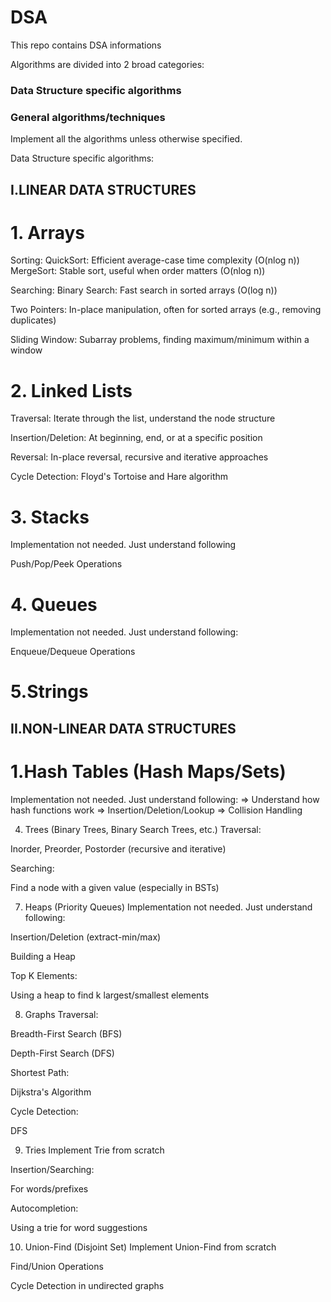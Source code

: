 # DSA
This repo contains DSA informations


Algorithms are divided into 2 broad categories:

### Data Structure specific algorithms

### General algorithms/techniques

Implement all the algorithms unless otherwise specified.

Data Structure specific algorithms:

## I.LINEAR DATA STRUCTURES

# 1. Arrays
  Sorting:
    QuickSort: Efficient average-case time complexity (O(nlog n))
    MergeSort: Stable sort, useful when order matters (O(nlog n))

  Searching:
    Binary Search: Fast search in sorted arrays (O(log n))

  Two Pointers:
    In-place manipulation, often for sorted arrays (e.g., removing duplicates)

  Sliding Window:
    Subarray problems, finding maximum/minimum within a window

# 2. Linked Lists
  Traversal:
    Iterate through the list, understand the node structure
    
  Insertion/Deletion:
    At beginning, end, or at a specific position
    
  Reversal:
    In-place reversal, recursive and iterative approaches

  Cycle Detection:
    Floyd's Tortoise and Hare algorithm
    
# 3. Stacks
  Implementation not needed. Just understand following
    
  Push/Pop/Peek Operations

# 4. Queues
  Implementation not needed. Just understand following:

  Enqueue/Dequeue Operations

# 5.Strings
  
## II.NON-LINEAR DATA STRUCTURES

# 1.Hash Tables (Hash Maps/Sets)
   Implementation not needed. Just understand following:
      =>  Understand how hash functions work
      =>  Insertion/Deletion/Lookup
      =>  Collision Handling



4. Trees (Binary Trees, Binary Search Trees, etc.)
Traversal:

Inorder, Preorder, Postorder (recursive and iterative)

Searching:

Find a node with a given value (especially in BSTs)





7. Heaps (Priority Queues)
Implementation not needed. Just understand following:

Insertion/Deletion (extract-min/max)

Building a Heap

Top K Elements:

Using a heap to find k largest/smallest elements

8. Graphs
Traversal:

Breadth-First Search (BFS)

Depth-First Search (DFS)

Shortest Path:

Dijkstra's Algorithm

Cycle Detection:

DFS

9. Tries
Implement Trie from scratch

Insertion/Searching:

For words/prefixes

Autocompletion:

Using a trie for word suggestions

10. Union-Find (Disjoint Set)
Implement Union-Find from scratch

Find/Union Operations

Cycle Detection in undirected graphs

